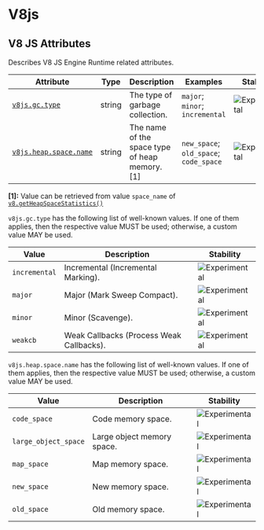 <!--- Hugo front matter used to generate the website version of this page:
--->

<!-- NOTE: THIS FILE IS AUTOGENERATED. DO NOT EDIT BY HAND. -->
<!-- see templates/registry/markdown/attribute_namespace.md.j2 -->

# V8js

## V8 JS Attributes

Describes V8 JS Engine Runtime related attributes.

| Attribute                                                                            | Type   | Description                                    | Examples                               | Stability                                                        |
| ------------------------------------------------------------------------------------ | ------ | ---------------------------------------------- | -------------------------------------- | ---------------------------------------------------------------- |
| <a id="v8js-gc-type" href="#v8js-gc-type">`v8js.gc.type`</a>                         | string | The type of garbage collection.                | `major`; `minor`; `incremental`        | ![Experimental](https://img.shields.io/badge/-experimental-blue) |
| <a id="v8js-heap-space-name" href="#v8js-heap-space-name">`v8js.heap.space.name`</a> | string | The name of the space type of heap memory. [1] | `new_space`; `old_space`; `code_space` | ![Experimental](https://img.shields.io/badge/-experimental-blue) |

**[1]:** Value can be retrieved from value `space_name` of [`v8.getHeapSpaceStatistics()`](https://nodejs.org/api/v8.html#v8getheapspacestatistics)

`v8js.gc.type` has the following list of well-known values. If one of them applies, then the respective value MUST be used; otherwise, a custom value MAY be used.

| Value         | Description                              | Stability                                                        |
| ------------- | ---------------------------------------- | ---------------------------------------------------------------- |
| `incremental` | Incremental (Incremental Marking).       | ![Experimental](https://img.shields.io/badge/-experimental-blue) |
| `major`       | Major (Mark Sweep Compact).              | ![Experimental](https://img.shields.io/badge/-experimental-blue) |
| `minor`       | Minor (Scavenge).                        | ![Experimental](https://img.shields.io/badge/-experimental-blue) |
| `weakcb`      | Weak Callbacks (Process Weak Callbacks). | ![Experimental](https://img.shields.io/badge/-experimental-blue) |

`v8js.heap.space.name` has the following list of well-known values. If one of them applies, then the respective value MUST be used; otherwise, a custom value MAY be used.

| Value                | Description                | Stability                                                        |
| -------------------- | -------------------------- | ---------------------------------------------------------------- |
| `code_space`         | Code memory space.         | ![Experimental](https://img.shields.io/badge/-experimental-blue) |
| `large_object_space` | Large object memory space. | ![Experimental](https://img.shields.io/badge/-experimental-blue) |
| `map_space`          | Map memory space.          | ![Experimental](https://img.shields.io/badge/-experimental-blue) |
| `new_space`          | New memory space.          | ![Experimental](https://img.shields.io/badge/-experimental-blue) |
| `old_space`          | Old memory space.          | ![Experimental](https://img.shields.io/badge/-experimental-blue) |
